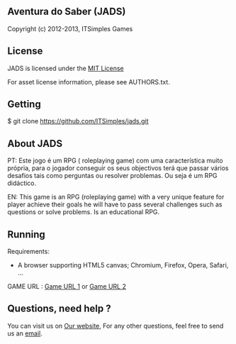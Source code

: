 Aventura do Saber (JADS)
-------------------------

Copyright (c) 2012-2013, ITSimples Games

License
------------

JADS is licensed under the [MIT License](http://www.opensource.org/licenses/mit-license.php)

For asset license information, please see AUTHORS.txt.

Getting
------------

$ git clone https://github.com/ITSimples/jads.git

About JADS
-------------------------
PT:
Este jogo é um RPG ( roleplaying game) com uma característica muito própria, para o 
jogador conseguir os seus objectivos terá que passar vários desafios tais como perguntas 
ou resolver problemas. Ou seja é um RPG didáctico.

EN:
This game is an RPG (roleplaying game) with a very unique feature for
player achieve their goals he will have to pass several challenges such as questions
or solve problems. Is an educational RPG.

Running
-------

Requirements:

* A browser supporting HTML5 canvas; Chromium, Firefox, Opera, Safari, ...

GAME URL : [Game URL 1](http://jads.itsimples.pt/) or [Game URL 2](http://itsimples.com/jads)

Questions, need help ?
-------------------------------------------------------------------------------
You can visit us on [Our website](http://www.itsimples.com/),
For any other questions, feel free to send us an [email](mailto:geral@itsimples.com).
